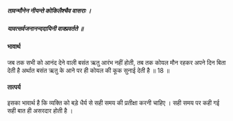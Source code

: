 ##### तावन्मौनेन नीयन्ते कोकिलैश्चैव वासराः ।
##### यावत्सर्वजनानन्ददायिनी वाक्प्रवर्तते ॥

#### भावार्थ

जब तक सभी को आनंद देने वाली बसंत ऋतु आरंभ नहीं होती, तब तक कोयल मौन रहकर अपने दिन बिता देती है अर्थात बसंत ऋतु के आने पर ही कोयल की कूक सुनाई देती है ॥ 18 ॥

#### तात्पर्य

इसका भावार्थ है कि व्यक्ति को बड़े धैर्य से सही समय की प्रतीक्षा करनी चाहिए । सही समय पर कही गई सही बात ही असरदार होती है ।